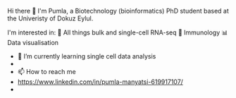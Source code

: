 
Hi there 👋
I'm Pumla, a Biotechnology (bioinformatics) PhD student based at the Univeristy of Dokuz Eylul.

I'm interested in:
🧬 All things bulk and single-cell RNA-seq
🦴 Immunology
📊 Data visualisation

- 🌱 I’m currently learning single cell data analysis
- 
- 📫 How to reach me
- https://www.linkedin.com/in/pumla-manyatsi-619917107/
-  

